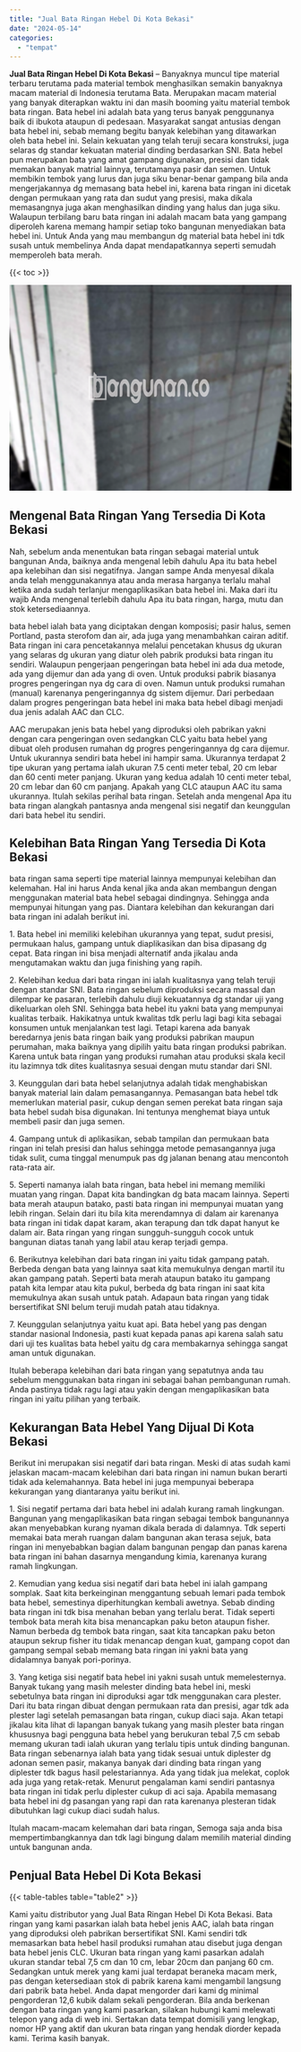 ```yaml
---
title: "Jual Bata Ringan Hebel Di Kota Bekasi"
date: "2024-05-14"
categories: 
  - "tempat"
---
```


**Jual Bata Ringan Hebel Di Kota Bekasi** – Banyaknya muncul tipe material terbaru terutama pada material tembok menghasilkan semakin banyaknya macam material di Indonesia terutama Bata. Merupakan macam material yang banyak diterapkan waktu ini dan masih booming yaitu material tembok bata ringan. Bata hebel ini adalah bata yang terus banyak penggunanya baik di ibukota ataupun di pedesaan. Masyarakat sangat antusias dengan bata hebel ini, sebab memang begitu banyak kelebihan yang ditawarkan oleh bata hebel ini. Selain kekuatan yang telah teruji secara konstruksi, juga selaras dg standar kekuatan material dinding berdasarkan SNI. Bata hebel pun merupakan bata yang amat gampang digunakan, presisi dan tidak memakan banyak matrial lainnya, terutamanya pasir dan semen. Untuk membikin tembok yang lurus dan juga siku benar-benar gampang bila anda mengerjakannya dg memasang bata hebel ini, karena bata ringan ini dicetak dengan permukaan yang rata dan sudut yang presisi, maka dikala memasangnya juga akan menghasilkan dinding yang halus dan juga siku. Walaupun terbilang baru bata ringan ini adalah macam bata yang gampang diperoleh karena memang hampir setiap toko bangunan menyediakan bata hebel ini. Untuk Anda yang mau membangun dg material bata hebel ini tdk susah untuk membelinya Anda dapat mendapatkannya seperti semudah memperoleh bata merah.

{{< toc >}}

![Jual Bata Ringan Hebel Di Kota Bekasi](/images/jual-hebel-murah-14.png)

## Mengenal Bata Ringan Yang Tersedia Di Kota Bekasi

Nah, sebelum anda menentukan bata ringan sebagai material untuk bangunan Anda, baiknya anda mengenal lebih dahulu Apa itu bata hebel apa kelebihan dan sisi negatifnya. Jangan sampe Anda menyesal dikala anda telah menggunakannya atau anda merasa harganya terlalu mahal ketika anda sudah terlanjur mengaplikasikan bata hebel ini. Maka dari itu wajib Anda mengenal terlebih dahulu Apa itu bata ringan, harga, mutu dan stok ketersediaannya.

bata hebel ialah bata yang diciptakan dengan komposisi; pasir halus, semen Portland, pasta sterofom dan air, ada juga yang menambahkan cairan aditif. Bata ringan ini cara pencetakannya melalui pencetakan khusus dg ukuran yang selaras dg ukuran yang diatur oleh pabrik produksi bata ringan itu sendiri. Walaupun pengerjaan pengeringan bata hebel ini ada dua metode, ada yang dijemur dan ada yang di oven. Untuk produksi pabrik biasanya progres pengeringan nya dg cara di oven. Namun untuk produksi rumahan (manual) karenanya pengeringannya dg sistem dijemur. Dari perbedaan dalam progres pengeringan bata hebel ini maka bata hebel dibagi menjadi dua jenis adalah AAC dan CLC.

AAC merupakan jenis bata hebel yang diproduksi oleh pabrikan yakni dengan cara pengeringan oven sedangkan CLC yaitu bata hebel yang dibuat oleh produsen rumahan dg progres pengeringannya dg cara dijemur. Untuk ukurannya sendiri bata hebel ini hampir sama. Ukurannya terdapat 2 tipe ukuran yang pertama ialah ukuran 7.5 centi meter tebal, 20 cm lebar dan 60 centi meter panjang. Ukuran yang kedua adalah 10 centi meter tebal, 20 cm lebar dan 60 cm panjang. Apakah yang CLC ataupun AAC itu sama ukurannya. Itulah sekilas perihal bata ringan. Setelah anda mengenal Apa itu bata ringan alangkah pantasnya anda mengenal sisi negatif dan keunggulan dari bata hebel itu sendiri.

## Kelebihan Bata Ringan Yang Tersedia Di Kota Bekasi

bata ringan sama seperti tipe material lainnya mempunyai kelebihan dan kelemahan. Hal ini harus Anda kenal jika anda akan membangun dengan menggunakan material bata hebel sebagai dindingnya. Sehingga anda mempunyai hitungan yang pas. Diantara kelebihan dan kekurangan dari bata ringan ini adalah berikut ini.

1\. Bata hebel ini memiliki kelebihan ukurannya yang tepat, sudut presisi, permukaan halus, gampang untuk diaplikasikan dan bisa dipasang dg cepat. Bata ringan ini bisa menjadi alternatif anda jikalau anda mengutamakan waktu dan juga finishing yang rapih.

2\. Kelebihan kedua dari bata ringan ini ialah kualitasnya yang telah teruji dengan standar SNI. Bata ringan sebelum diproduksi secara massal dan dilempar ke pasaran, terlebih dahulu diuji kekuatannya dg standar uji yang dikeluarkan oleh SNI. Sehingga bata hebel itu yakni bata yang mempunyai kualitas terbaik. Hakikatnya untuk kwalitas tdk perlu lagi bagi kita sebagai konsumen untuk menjalankan test lagi. Tetapi karena ada banyak beredarnya jenis bata ringan baik yang produksi pabrikan maupun perumahan, maka baiknya yang dipilih yaitu bata ringan produksi pabrikan. Karena untuk bata ringan yang produksi rumahan atau produksi skala kecil itu lazimnya tdk dites kualitasnya sesuai dengan mutu standar dari SNI.

3\. Keunggulan dari bata hebel selanjutnya adalah tidak menghabiskan banyak material lain dalam pemasangannya. Pemasangan bata hebel tdk memerlukan material pasir, cukup dengan semen perekat bata ringan saja bata hebel sudah bisa digunakan. Ini tentunya menghemat biaya untuk membeli pasir dan juga semen.

4\. Gampang untuk di aplikasikan, sebab tampilan dan permukaan bata ringan ini telah presisi dan halus sehingga metode pemasangannya juga tidak sulit, cuma tinggal menumpuk pas dg jalanan benang atau mencontoh rata-rata air.

5\. Seperti namanya ialah bata ringan, bata hebel ini memang memiliki muatan yang ringan. Dapat kita bandingkan dg bata macam lainnya. Seperti bata merah ataupun batako, pasti bata ringan ini mempunyai muatan yang lebih ringan. Selain dari itu bila kita merendamnya di dalam air karenanya bata ringan ini tidak dapat karam, akan terapung dan tdk dapat hanyut ke dalam air. Bata ringan yang ringan sungguh-sungguh cocok untuk bangunan diatas tanah yang labil atau kerap terjadi gempa.

6\. Berikutnya kelebihan dari bata ringan ini yaitu tidak gampang patah. Berbeda dengan bata yang lainnya saat kita memukulnya dengan martil itu akan gampang patah. Seperti bata merah ataupun batako itu gampang patah kita lempar atau kita pukul, berbeda dg bata ringan ini saat kita memukulnya akan susah untuk patah. Adapaun bata ringan yang tidak bersertifikat SNI belum teruji mudah patah atau tidaknya.

7\. Keunggulan selanjutnya yaitu kuat api. Bata hebel yang pas dengan standar nasional Indonesia, pasti kuat kepada panas api karena salah satu dari uji tes kualitas bata hebel yaitu dg cara membakarnya sehingga sangat aman untuk digunakan.

Itulah beberapa kelebihan dari bata ringan yang sepatutnya anda tau sebelum menggunakan bata ringan ini sebagai bahan pembangunan rumah. Anda pastinya tidak ragu lagi atau yakin dengan mengaplikasikan bata ringan ini yaitu pilihan yang terbaik.

## Kekurangan Bata Hebel Yang Dijual Di Kota Bekasi

Berikut ini merupakan sisi negatif dari bata ringan. Meski di atas sudah kami jelaskan macam-macam kelebihan dari bata ringan ini namun bukan berarti tidak ada kelemahannya. Bata hebel ini juga mempunyai beberapa kekurangan yang diantaranya yaitu berikut ini.

1\. Sisi negatif pertama dari bata hebel ini adalah kurang ramah lingkungan. Bangunan yang mengaplikasikan bata ringan sebagai tembok bangunannya akan menyebabkan kurang nyaman dikala berada di dalamnya. Tdk seperti memakai bata merah ruangan dalam bangunan akan terasa sejuk, bata ringan ini menyebabkan bagian dalam bangunan pengap dan panas karena bata ringan ini bahan dasarnya mengandung kimia, karenanya kurang ramah lingkungan.

2\. Kemudian yang kedua sisi negatif dari bata hebel ini ialah gampang somplak. Saat kita berkeinginan menggantung sebuah lemari pada tembok bata hebel, semestinya diperhitungkan kembali awetnya. Sebab dinding bata ringan ini tdk bisa menahan beban yang terlalu berat. Tidak seperti tembok bata merah kita bisa menancapkan paku beton ataupun fisher. Namun berbeda dg tembok bata ringan, saat kita tancapkan paku beton ataupun sekrup fisher itu tidak menancap dengan kuat, gampang copot dan gampang sempal sebab memang bata ringan ini yakni bata yang didalamnya banyak pori-porinya.

3\. Yang ketiga sisi negatif bata hebel ini yakni susah untuk memelesternya. Banyak tukang yang masih melester dinding bata hebel ini, meski sebetulnya bata ringan ini diproduksi agar tdk menggunakan cara plester. Dari itu bata ringan dibuat dengan permukaan rata dan presisi, agar tdk ada plester lagi setelah pemasangan bata ringan, cukup diaci saja. Akan tetapi jikalau kita lihat di lapangan banyak tukang yang masih plester bata ringan khususnya bagi pengguna bata hebel yang berukuran tebal 7,5 cm sebab memang ukuran tadi ialah ukuran yang terlalu tipis untuk dinding bangunan. Bata ringan sebenarnya ialah bata yang tidak sesuai untuk diplester dg adonan semen pasir, makanya banyak dari dinding bata ringan yang diplester tdk bagus hasil pelestariannya. Ada yang tidak jua melekat, coplok ada juga yang retak-retak. Menurut pengalaman kami sendiri pantasnya bata ringan ini tidak perlu diplester cukup di aci saja. Apabila memasang bata hebel ini dg pasangan yang rapi dan rata karenanya plesteran tidak dibutuhkan lagi cukup diaci sudah halus.

Itulah macam-macam kelemahan dari bata ringan, Semoga saja anda bisa mempertimbangkannya dan tdk lagi bingung dalam memilih material dinding untuk bangunan anda.

## Penjual Bata Hebel Di Kota Bekasi

{{< table-tables table="table2" >}}

Kami yaitu distributor yang Jual Bata Ringan Hebel Di Kota Bekasi. Bata ringan yang kami pasarkan ialah bata hebel jenis AAC, ialah bata ringan yang diproduksi oleh pabrikan bersertifikat SNI. Kami sendiri tdk memasarkan bata hebel hasil produksi rumahan atau disebut juga dengan bata hebel jenis CLC. Ukuran bata ringan yang kami pasarkan adalah ukuran standar tebal 7,5 cm dan 10 cm, lebar 20cm dan panjang 60 cm. Sedangkan untuk merek yang kami jual terdapat beraneka macam merk, pas dengan ketersediaan stok di pabrik karena kami mengambil langsung dari pabrik bata hebel. Anda dapat mengorder dari kami dg minimal pengorderan 12,6 kubik dalam sekali pengorderan. Bila anda berkenan dengan bata ringan yang kami pasarkan, silakan hubungi kami melewati telepon yang ada di web ini. Sertakan data tempat domisili yang lengkap, nomor HP yang aktif dan ukuran bata ringan yang hendak diorder kepada kami. Terima kasih banyak.
